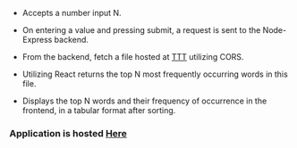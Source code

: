 * Accepts a number input N. 

* On entering a value and pressing submit, a request is sent to the Node-Express backend.

* From the backend, fetch a file hosted at [TTT](http://terriblytinytales.com/test.txt) utilizing CORS.

* Utilizing React returns the top N most frequently occurring words in this file.

* Displays the top N words and their frequency of occurrence in the frontend, in a tabular format after sorting.

### Application is hosted [Here](https://wordsort.herokuapp.com/)